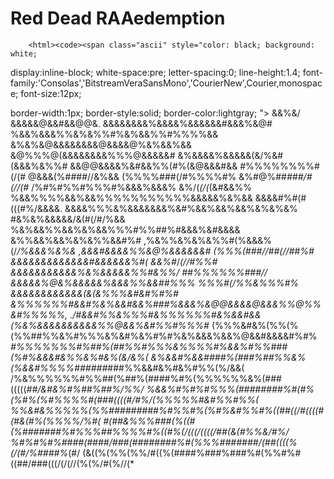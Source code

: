 # Red Dead RAAedemption
                                                                               
                                                                                
                                                                                
        <html><code><span class="ascii" style="color: black; background: white;
display:inline-block;
white-space:pre;
letter-spacing:0;
line-height:1.4;
font-family:'Consolas','BitstreamVeraSansMono','CourierNew',Courier,monospace;
font-size:12px;

border-width:1px;
border-style:solid;
border-color:lightgray;
"><span> </span><span> </span><span> </span><span> </span><span> </span><span> </span><span> </span><span> </span><span> </span><span> </span><span> </span><span> </span><span> </span><span> </span><span> </span><span> </span><span> </span><span> </span><span> </span><span> </span><span> </span><span> </span><span> </span><span> </span><span> </span><span> </span><span> </span><span> </span><span> </span><span> </span><span> </span><span> </span><span> </span><span> </span><span> </span><span> </span><span> </span><span> </span><span> </span><span> </span><span> </span><span> </span><span> </span><span> </span><span> </span><span> </span><span> </span><span> </span><span> </span><span> </span><span> </span><span> </span><span> </span><span> </span><span> </span><span> </span><span> </span><span> </span><span> </span><span> </span><span> </span><span> </span><span> </span><span> </span><span> </span><span> </span><span> </span><span> </span><span> </span><span> </span><span> </span><span> </span><span> </span><span> </span><span> </span><span> </span><span> </span><span> </span><span> </span><span> </span>
<span> </span><span> </span><span> </span><span> </span><span> </span><span> </span><span> </span><span> </span><span> </span><span> </span><span> </span><span> </span><span> </span><span> </span><span> </span><span> </span><span> </span><span> </span><span> </span><span> </span><span> </span><span> </span><span> </span><span> </span><span> </span><span> </span><span> </span><span> </span><span> </span><span> </span><span> </span><span> </span><span> </span><span> </span><span> </span><span> </span><span> </span><span> </span><span> </span><span> </span><span> </span><span> </span><span> </span><span> </span><span> </span><span> </span><span> </span><span> </span><span> </span><span> </span><span> </span><span> </span><span> </span><span> </span><span> </span><span> </span><span> </span><span> </span><span> </span><span> </span><span> </span><span> </span><span> </span><span> </span><span> </span><span> </span><span> </span><span> </span><span> </span><span> </span><span> </span><span> </span><span> </span><span> </span><span> </span><span> </span><span> </span><span> </span><span> </span><span> </span>
<span> </span><span> </span><span> </span><span> </span><span> </span><span> </span><span> </span><span> </span><span> </span><span> </span><span> </span><span> </span><span> </span><span> </span><span> </span><span> </span><span> </span><span> </span><span> </span><span> </span><span> </span><span> </span><span> </span><span> </span><span> </span><span> </span><span> </span><span> </span><span> </span><span> </span><span> </span><span> </span><span> </span><span> </span><span> </span><span> </span><span> </span><span> </span><span> </span><span> </span><span> </span><span> </span><span> </span><span> </span><span> </span><span> </span><span> </span><span> </span><span> </span><span> </span><span> </span><span> </span><span> </span><span> </span><span> </span><span> </span><span> </span><span> </span><span> </span><span> </span><span> </span><span> </span><span> </span><span> </span><span> </span><span> </span><span> </span><span> </span><span> </span><span> </span><span> </span><span> </span><span> </span><span> </span><span> </span><span> </span><span> </span><span> </span><span> </span><span> </span>
<span> </span><span> </span><span> </span><span> </span><span> </span><span> </span><span> </span><span> </span><span> </span><span> </span><span> </span><span> </span><span> </span><span> </span><span> </span><span> </span><span> </span><span> </span><span> </span><span> </span><span> </span><span> </span><span> </span><span> </span><span> </span><span> </span><span> </span><span> </span><span> </span><span> </span><span> </span><span> </span><span> </span><span> </span><span> </span><span> </span><span> </span><span> </span><span> </span><span> </span><span> </span><span> </span><span> </span><span> </span><span> </span><span> </span><span> </span><span> </span><span> </span><span> </span><span> </span><span> </span><span> </span><span> </span><span> </span><span> </span><span> </span><span> </span><span> </span><span>&</span><span>&</span><span>%</span><span>&</span><span>/</span><span> </span><span> </span><span> </span><span> </span><span> </span><span> </span><span> </span><span> </span><span> </span><span> </span><span> </span><span> </span><span> </span><span> </span><span> </span><span> </span>
<span> </span><span> </span><span> </span><span> </span><span> </span><span> </span><span> </span><span> </span><span> </span><span> </span><span> </span><span> </span><span> </span><span> </span><span> </span><span> </span><span> </span><span> </span><span> </span><span> </span><span> </span><span> </span><span> </span><span> </span><span> </span><span> </span><span> </span><span> </span><span> </span><span> </span><span> </span><span> </span><span> </span><span> </span><span> </span><span> </span><span> </span><span> </span><span> </span><span> </span><span> </span><span> </span><span> </span><span> </span><span> </span><span> </span><span> </span><span> </span><span> </span><span> </span><span> </span><span> </span><span> </span><span> </span><span>&</span><span>&</span><span>&</span><span>&</span><span>&</span><span>@</span><span>&</span><span>&</span><span>#</span><span>&</span><span>&</span><span>@</span><span>@</span><span>&</span><span>.</span><span> </span><span> </span><span> </span><span> </span><span> </span><span> </span><span> </span><span> </span><span> </span><span> </span><span> </span>
<span> </span><span> </span><span> </span><span> </span><span> </span><span> </span><span> </span><span> </span><span> </span><span> </span><span> </span><span> </span><span> </span><span> </span><span> </span><span> </span><span> </span><span> </span><span> </span><span> </span><span> </span><span> </span><span> </span><span> </span><span> </span><span> </span><span> </span><span> </span><span> </span><span> </span><span> </span><span> </span><span> </span><span> </span><span> </span><span> </span><span> </span><span> </span><span> </span><span> </span><span> </span><span> </span><span> </span><span> </span><span> </span><span>&</span><span>&</span><span>&</span><span>&</span><span>&</span><span>&</span><span>&</span><span>&</span><span>%</span><span>&</span><span>&</span><span>&</span><span>&</span><span>%</span><span>&</span><span>&</span><span>&</span><span>&</span><span>&</span><span>&</span><span>#</span><span>&</span><span>&</span><span>&</span><span>%</span><span>&</span><span>@</span><span>#</span><span> </span><span> </span><span> </span><span> </span><span> </span><span> </span><span> </span>
<span> </span><span> </span><span> </span><span> </span><span> </span><span> </span><span> </span><span> </span><span> </span><span> </span><span> </span><span> </span><span> </span><span> </span><span> </span><span> </span><span> </span><span> </span><span> </span><span> </span><span> </span><span> </span><span> </span><span> </span><span> </span><span> </span><span> </span><span> </span><span> </span><span> </span><span> </span><span> </span><span> </span><span> </span><span> </span><span> </span><span> </span><span> </span><span> </span><span> </span><span> </span><span> </span><span> </span><span> </span><span>%</span><span>&</span><span>&</span><span>%</span><span>&</span><span>&</span><span>&</span><span>%</span><span>%</span><span>&</span><span>%</span><span>&</span><span>%</span><span>%</span><span>#</span><span>%</span><span>&</span><span>%</span><span>&</span><span>&</span><span>%</span><span>%</span><span>#</span><span>%</span><span>%</span><span>%</span><span>%</span><span>&</span><span>&</span><span> </span><span> </span><span> </span><span> </span><span> </span><span> </span><span> </span>
<span> </span><span> </span><span> </span><span> </span><span> </span><span> </span><span> </span><span> </span><span> </span><span> </span><span> </span><span> </span><span> </span><span> </span><span> </span><span> </span><span> </span><span> </span><span> </span><span> </span><span> </span><span> </span><span> </span><span> </span><span> </span><span> </span><span> </span><span> </span><span> </span><span> </span><span> </span><span> </span><span> </span><span> </span><span> </span><span> </span><span> </span><span> </span><span> </span><span> </span><span> </span><span> </span><span> </span><span> </span><span> </span><span>&</span><span>%</span><span>&</span><span>%</span><span>&</span><span>@</span><span>&</span><span>&</span><span>&</span><span>&</span><span>&</span><span>&</span><span>&</span><span>&</span><span>@</span><span>&</span><span>&</span><span>&</span><span>&</span><span>@</span><span>%</span><span>&</span><span>%</span><span>&</span><span>&</span><span>%</span><span>&</span><span>&</span><span> </span><span> </span><span> </span><span> </span><span> </span><span> </span><span> </span>
<span> </span><span> </span><span> </span><span> </span><span> </span><span> </span><span> </span><span> </span><span> </span><span> </span><span> </span><span> </span><span> </span><span> </span><span> </span><span> </span><span> </span><span> </span><span> </span><span> </span><span> </span><span> </span><span> </span><span> </span><span> </span><span> </span><span> </span><span> </span><span> </span><span> </span><span> </span><span> </span><span> </span><span> </span><span> </span><span> </span><span> </span><span> </span><span> </span><span> </span><span> </span><span> </span><span> </span><span> </span><span> </span><span> </span><span> </span><span> </span><span>&</span><span>@</span><span>%</span><span>%</span><span>%</span><span>@</span><span>(</span><span>&</span><span>&</span><span>&</span><span>&</span><span>&</span><span>&</span><span>&</span><span>&</span><span>%</span><span>%</span><span>%</span><span>@</span><span>&</span><span>&</span><span>&</span><span>&</span><span>&</span><span>#</span><span> </span><span> </span><span> </span><span> </span><span> </span><span> </span><span> </span>
<span> </span><span> </span><span> </span><span> </span><span> </span><span> </span><span> </span><span> </span><span> </span><span> </span><span> </span><span> </span><span> </span><span> </span><span> </span><span> </span><span> </span><span> </span><span> </span><span> </span><span> </span><span> </span><span> </span><span> </span><span> </span><span> </span><span> </span><span> </span><span> </span><span> </span><span> </span><span> </span><span> </span><span> </span><span> </span><span> </span><span> </span><span> </span><span> </span><span> </span><span> </span><span> </span><span> </span><span> </span><span> </span><span> </span><span> </span><span> </span><span> </span><span>&</span><span>%</span><span>&</span><span>&</span><span>&</span><span>&</span><span>%</span><span>&</span><span>&</span><span>&</span><span>&</span><span>&</span><span>(</span><span>&</span><span>/</span><span>%</span><span>&</span><span>#</span><span>(</span><span>&</span><span>&</span><span>&</span><span>%</span><span>&</span><span>%</span><span>%</span><span>#</span><span> </span><span> </span><span> </span><span> </span>
<span> </span><span> </span><span> </span><span> </span><span> </span><span> </span><span> </span><span> </span><span> </span><span> </span><span> </span><span> </span><span> </span><span> </span><span> </span><span> </span><span> </span><span> </span><span> </span><span> </span><span> </span><span> </span><span> </span><span> </span><span> </span><span> </span><span> </span><span> </span><span> </span><span> </span><span> </span><span> </span><span> </span><span> </span><span> </span><span> </span><span> </span><span> </span><span> </span><span> </span><span> </span><span> </span><span> </span><span> </span><span> </span><span> </span><span> </span><span> </span><span> </span><span> </span><span>&</span><span>&</span><span>@</span><span>@</span><span>&</span><span>&</span><span>&</span><span>&</span><span>%</span><span>&</span><span>#</span><span>&</span><span>&</span><span>%</span><span>%</span><span>(</span><span>#</span><span>%</span><span>(</span><span>&</span><span>@</span><span>&</span><span>&</span><span>&</span><span>#</span><span>&</span><span>&</span><span> </span><span> </span><span> </span>
<span> </span><span> </span><span> </span><span> </span><span> </span><span> </span><span> </span><span> </span><span> </span><span> </span><span> </span><span> </span><span> </span><span> </span><span> </span><span>#</span><span>%</span><span>%</span><span>%</span><span>%</span><span>%</span><span>%</span><span>%</span><span>%</span><span>#</span><span>(</span><span>/</span><span>(</span><span>#</span><span> </span><span> </span><span> </span><span> </span><span> </span><span> </span><span> </span><span> </span><span> </span><span> </span><span> </span><span> </span><span> </span><span> </span><span> </span><span> </span><span> </span><span> </span><span> </span><span> </span><span> </span><span>@</span><span>&</span><span>&</span><span>&</span><span>(</span><span>%</span><span>#</span><span>#</span><span>*</span><span>*</span><span>*</span><span>*</span><span>#</span><span>#</span><span>*</span><span>*</span><span>/</span><span>/</span><span>&</span><span>%</span><span>&</span><span>&</span><span> </span><span> </span><span> </span><span> </span><span> </span><span> </span><span> </span><span> </span>
<span> </span><span> </span><span> </span><span> </span><span> </span><span> </span><span> </span><span> </span><span> </span><span> </span><span> </span><span> </span><span> </span><span>(</span><span>%</span><span>%</span><span>%</span><span>%</span><span>#</span><span>#</span><span>#</span><span>(</span><span>/</span><span>#</span><span>%</span><span>%</span><span>%</span><span>%</span><span>#</span><span>%</span><span> </span><span> </span><span> </span><span> </span><span> </span><span> </span><span> </span><span> </span><span> </span><span> </span><span> </span><span> </span><span> </span><span> </span><span> </span><span> </span><span> </span><span> </span><span> </span><span> </span><span>&</span><span>%</span><span>#</span><span>@</span><span>%</span><span>#</span><span>#</span><span>*</span><span>#</span><span>#</span><span>#</span><span>/</span><span>#</span><span>(</span><span>/</span><span>/</span><span>(</span><span>#</span><span> </span><span> </span><span> </span><span> </span><span> </span><span> </span><span> </span><span> </span><span> </span><span> </span><span> </span><span> </span>
<span> </span><span> </span><span> </span><span> </span><span> </span><span> </span><span> </span><span> </span><span> </span><span> </span><span> </span><span>*</span><span>/</span><span>%</span><span>#</span><span>%</span><span>#</span><span>%</span><span>%</span><span>#</span><span>%</span><span>%</span><span>%</span><span>#</span><span>%</span><span>&</span><span>&</span><span>&</span><span>%</span><span>&</span><span>&</span><span>&</span><span>%</span><span> </span><span> </span><span> </span><span> </span><span> </span><span> </span><span> </span><span> </span><span> </span><span> </span><span> </span><span> </span><span> </span><span> </span><span> </span><span>&</span><span>%</span><span>/</span><span>(</span><span>*</span><span>(</span><span>/</span><span>(</span><span>*</span><span>(</span><span>&</span><span>#</span><span>&</span><span>&</span><span>*</span><span>*</span><span>%</span><span>%</span><span> </span><span> </span><span> </span><span> </span><span> </span><span> </span><span> </span><span> </span><span> </span><span> </span><span> </span><span> </span><span> </span><span> </span>
<span> </span><span> </span><span> </span><span> </span><span> </span><span>%</span><span>&</span><span>&</span><span>%</span><span>%</span><span>%</span><span>%</span><span>&</span><span>&</span><span>%</span><span>&</span><span>&</span><span>%</span><span>%</span><span>%</span><span>%</span><span>%</span><span>%</span><span>%</span><span>%</span><span>%</span><span>%</span><span>%</span><span>&</span><span>&</span><span>&</span><span>&</span><span>&</span><span>%</span><span>&</span><span>%</span><span>&</span><span>&</span><span> </span><span> </span><span> </span><span> </span><span> </span><span> </span><span> </span><span>&</span><span>&</span><span>&</span><span>&</span><span>#</span><span>%</span><span>#</span><span>(</span><span>#</span><span>(</span><span>(</span><span>(</span><span>#</span><span>%</span><span>/</span><span>&</span><span>&</span><span>&</span><span>&</span><span>.</span><span> </span><span> </span><span> </span><span> </span><span> </span><span> </span><span> </span><span> </span><span> </span><span> </span><span> </span><span> </span><span> </span><span> </span><span> </span>
<span> </span><span> </span><span> </span><span>&</span><span>&</span><span>&</span><span>&</span><span>%</span><span>%</span><span>%</span><span>&</span><span>%</span><span>&</span><span>&</span><span>&</span><span>&</span><span>&</span><span>&</span><span>&</span><span>%</span><span>&</span><span>#</span><span>%</span><span>&</span><span>&</span><span>%</span><span>&</span><span>&</span><span>%</span><span>&</span><span>&</span><span>%</span><span>&</span><span>%</span><span>&</span><span>%</span><span>&</span><span>%</span><span> </span><span> </span><span> </span><span> </span><span> </span><span>#</span><span>&</span><span>%</span><span>&</span><span>%</span><span>&</span><span>&</span><span>&</span><span>&</span><span>&</span><span>/</span><span>&</span><span>(</span><span>#</span><span>(</span><span>/</span><span>#</span><span>/</span><span>%</span><span>&</span><span>&</span><span> </span><span> </span><span> </span><span> </span><span> </span><span> </span><span> </span><span> </span><span> </span><span> </span><span> </span><span> </span><span> </span><span> </span><span> </span><span> </span>
<span> </span><span> </span><span> </span><span>%</span><span>&</span><span>%</span><span>&</span><span>&</span><span>%</span><span>%</span><span>&</span><span>&</span><span>%</span><span>&</span><span>%</span><span>&</span><span>&</span><span>%</span><span>%</span><span>%</span><span>#</span><span>%</span><span>%</span><span>#</span><span>#</span><span>%</span><span>#</span><span>&</span><span>&</span><span>&</span><span>%</span><span>&</span><span>#</span><span>&</span><span>&</span><span>&</span><span>&</span><span> </span><span> </span><span> </span><span> </span><span> </span><span>&</span><span>%</span><span>%</span><span>&</span><span>&</span><span>%</span><span>&</span><span>&</span><span>%</span><span>&</span><span>%</span><span>&</span><span>%</span><span>%</span><span>&</span><span>&</span><span>#</span><span>%</span><span>#</span><span> </span><span> </span><span> </span><span> </span><span> </span><span> </span><span> </span><span> </span><span> </span><span> </span><span> </span><span> </span><span> </span><span> </span><span> </span><span> </span><span> </span><span> </span><span> </span>
<span> </span><span> </span><span> </span><span> </span><span>,</span><span>%</span><span>&</span><span>%</span><span>%</span><span>&</span><span>%</span><span>&</span><span>%</span><span>&</span><span>%</span><span>%</span><span>#</span><span>(</span><span>%</span><span>&</span><span>&</span><span>&</span><span>%</span><span>(</span><span>/</span><span>*</span><span>/</span><span>%</span><span>&</span><span>&</span><span>&</span><span>%</span><span>&</span><span>%</span><span>&</span><span> </span><span> </span><span> </span><span> </span><span> </span><span> </span><span>,</span><span>&</span><span>&</span><span>&</span><span>#</span><span>&</span><span>&</span><span>&</span><span>&</span><span>%</span><span>%</span><span>&</span><span>@</span><span>%</span><span>&</span><span>&</span><span>&</span><span>&</span><span>&</span><span>&</span><span>#</span><span> </span><span> </span><span> </span><span> </span><span> </span><span> </span><span> </span><span> </span><span> </span><span> </span><span> </span><span> </span><span> </span><span> </span><span> </span><span> </span><span> </span><span> </span>
<span> </span><span> </span><span> </span><span> </span><span> </span><span> </span><span> </span><span> </span><span> </span><span> </span><span>(</span><span>%</span><span>%</span><span>%</span><span>(</span><span>#</span><span>#</span><span>#</span><span>/</span><span>/</span><span>#</span><span>#</span><span>(</span><span>/</span><span>/</span><span>#</span><span>#</span><span>%</span><span>#</span><span> </span><span> </span><span> </span><span> </span><span> </span><span> </span><span> </span><span> </span><span> </span><span> </span><span> </span><span> </span><span>&</span><span>&</span><span>&</span><span>&</span><span>&</span><span>&</span><span>&</span><span>&</span><span>&</span><span>&</span><span>&</span><span>&</span><span>&</span><span>#</span><span>&</span><span>&</span><span>&</span><span>&</span><span>&</span><span>&</span><span>%</span><span>#</span><span>(</span><span> </span><span> </span><span> </span><span> </span><span> </span><span> </span><span> </span><span> </span><span> </span><span> </span><span> </span><span> </span><span> </span><span> </span><span> </span><span> </span>
<span> </span><span> </span><span> </span><span> </span><span> </span><span> </span><span> </span><span> </span><span> </span><span> </span><span> </span><span> </span><span> </span><span> </span><span>&</span><span>&</span><span>%</span><span>#</span><span>*</span><span>/</span><span>*</span><span>(</span><span>/</span><span>/</span><span>#</span><span>%</span><span>%</span><span>#</span><span> </span><span> </span><span> </span><span> </span><span> </span><span> </span><span> </span><span> </span><span> </span><span> </span><span> </span><span> </span><span>&</span><span>&</span><span>&</span><span>&</span><span>&</span><span>&</span><span>&</span><span>&</span><span>&</span><span>&</span><span>&</span><span>%</span><span>&</span><span>%</span><span>&</span><span>&</span><span>&</span><span>&</span><span>&</span><span>%</span><span>%</span><span>#</span><span>&</span><span>%</span><span>%</span><span>/</span><span> </span><span> </span><span> </span><span> </span><span> </span><span> </span><span> </span><span> </span><span> </span><span> </span><span> </span><span> </span><span> </span><span> </span>
<span> </span><span> </span><span> </span><span> </span><span> </span><span> </span><span> </span><span> </span><span> </span><span> </span><span> </span><span> </span><span> </span><span> </span><span> </span><span>#</span><span>#</span><span>%</span><span>%</span><span>%</span><span>%</span><span>%</span><span>%</span><span>#</span><span>#</span><span>#</span><span>/</span><span>/</span><span> </span><span> </span><span> </span><span> </span><span> </span><span> </span><span> </span><span> </span><span> </span><span> </span><span> </span><span> </span><span>&</span><span>&</span><span>&</span><span>&</span><span>&</span><span>%</span><span>@</span><span>&</span><span>%</span><span>&</span><span>&</span><span>&</span><span>&</span><span>&</span><span>%</span><span>&</span><span>&</span><span>&</span><span>%</span><span>%</span><span>&</span><span>&</span><span>#</span><span>#</span><span>%</span><span>%</span><span>%</span><span> </span><span> </span><span> </span><span> </span><span> </span><span> </span><span> </span><span> </span><span> </span><span> </span><span> </span><span> </span><span> </span>
<span> </span><span> </span><span> </span><span> </span><span> </span><span> </span><span> </span><span> </span><span> </span><span> </span><span> </span><span> </span><span> </span><span> </span><span> </span><span> </span><span>%</span><span>%</span><span>%</span><span>#</span><span>(</span><span>/</span><span>%</span><span>%</span><span>&</span><span>%</span><span>%</span><span>%</span><span>#</span><span>%</span><span> </span><span> </span><span> </span><span> </span><span> </span><span> </span><span> </span><span> </span><span> </span><span> </span><span>&</span><span>&</span><span>&</span><span>&</span><span>&</span><span>&</span><span>&</span><span>&</span><span>&</span><span>&</span><span>&</span><span>&</span><span>(</span><span>&</span><span>(</span><span>&</span><span>%</span><span>%</span><span>%</span><span>&</span><span>#</span><span>&</span><span>#</span><span>%</span><span>#</span><span>%</span><span>#</span><span> </span><span> </span><span> </span><span> </span><span> </span><span> </span><span> </span><span> </span><span> </span><span> </span><span> </span><span> </span><span> </span>
<span> </span><span> </span><span> </span><span> </span><span> </span><span> </span><span> </span><span> </span><span> </span><span> </span><span> </span><span> </span><span> </span><span> </span><span> </span><span>&</span><span>%</span><span>%</span><span>%</span><span>%</span><span>%</span><span>%</span><span>#</span><span>&</span><span>&</span><span>#</span><span>%</span><span>&</span><span>%</span><span>&</span><span>&</span><span>#</span><span>&</span><span>&</span><span>%</span><span>#</span><span>#</span><span>#</span><span>%</span><span>&</span><span>&</span><span>&</span><span>%</span><span>&</span><span>@</span><span>@</span><span>&</span><span>&</span><span>&</span><span>&</span><span>@</span><span>&</span><span>&</span><span>&</span><span>%</span><span>%</span><span>@</span><span>%</span><span>%</span><span>&</span><span>#</span><span>%</span><span>%</span><span>%</span><span>%</span><span>%</span><span>,</span><span> </span><span> </span><span> </span><span> </span><span> </span><span> </span><span> </span><span> </span><span> </span><span> </span><span> </span><span> </span><span> </span>
<span> </span><span> </span><span> </span><span> </span><span> </span><span> </span><span> </span><span> </span><span> </span><span> </span><span>.</span><span>/</span><span>#</span><span>&</span><span>&</span><span>#</span><span>%</span><span>%</span><span>&</span><span>%</span><span>%</span><span>%</span><span>#</span><span>&</span><span>%</span><span>%</span><span>%</span><span>%</span><span>%</span><span>%</span><span>#</span><span>&</span><span>%</span><span>&</span><span>&</span><span>#</span><span>&</span><span>&</span><span>(</span><span>%</span><span>&</span><span>%</span><span>&</span><span>&</span><span>&</span><span>&</span><span>&</span><span>&</span><span>&</span><span>&</span><span>&</span><span>&</span><span>%</span><span>%</span><span>@</span><span>&</span><span>&</span><span>%</span><span>&</span><span>#</span><span>%</span><span>%</span><span>#</span><span>%</span><span>%</span><span>%</span><span>#</span><span> </span><span> </span><span> </span><span> </span><span> </span><span> </span><span> </span><span> </span><span> </span><span> </span><span> </span><span> </span><span> </span>
<span> </span><span> </span><span> </span><span> </span><span> </span><span> </span><span> </span><span>*</span><span>(</span><span>%</span><span>%</span><span>%</span><span>&</span><span>#</span><span>&</span><span>%</span><span>(</span><span>%</span><span>%</span><span>(</span><span>%</span><span>(</span><span>%</span><span>%</span><span>#</span><span>#</span><span>%</span><span>%</span><span>&</span><span>%</span><span>#</span><span>%</span><span>%</span><span>%</span><span>&</span><span>%</span><span>&</span><span>#</span><span>%</span><span>&</span><span>%</span><span>#</span><span>%</span><span>#</span><span>%</span><span>&</span><span>%</span><span>&</span><span>&</span><span>&</span><span>%</span><span>&</span><span>&</span><span>%</span><span>@</span><span>&</span><span>&</span><span>#</span><span>&</span><span>&</span><span>&</span><span>&</span><span>#</span><span>%</span><span>#</span><span>%</span><span>*</span><span> </span><span> </span><span> </span><span> </span><span> </span><span> </span><span> </span><span> </span><span> </span><span> </span><span> </span><span> </span><span> </span>
<span> </span><span> </span><span> </span><span> </span><span> </span><span> </span><span>#</span><span>%</span><span>%</span><span>%</span><span>%</span><span>%</span><span>%</span><span>%</span><span>#</span><span>%</span><span>#</span><span>#</span><span>%</span><span>(</span><span>#</span><span>#</span><span>%</span><span>%</span><span>#</span><span>%</span><span>%</span><span>%</span><span>&</span><span>%</span><span>%</span><span>%</span><span>%</span><span>#</span><span>%</span><span>&</span><span>&</span><span>%</span><span>#</span><span>%</span><span>%</span><span>#</span><span>#</span><span>#</span><span>(</span><span>%</span><span>#</span><span>%</span><span>&</span><span>&</span><span>&</span><span>#</span><span>&</span><span>%</span><span>%</span><span>&</span><span>%</span><span>#</span><span>&</span><span>%</span><span>(</span><span>&</span><span>/</span><span>&</span><span>%</span><span>(</span><span> </span><span> </span><span> </span><span> </span><span> </span><span> </span><span> </span><span> </span><span> </span><span> </span><span> </span><span> </span><span> </span><span> </span>
<span> </span><span> </span><span> </span><span> </span><span>&</span><span>%</span><span>&</span><span>&</span><span>#</span><span>%</span><span>&</span><span>&</span><span>#</span><span>#</span><span>#</span><span>#</span><span>%</span><span>(</span><span>#</span><span>#</span><span>#</span><span>%</span><span>#</span><span>#</span><span>%</span><span>%</span><span>&</span><span>%</span><span>(</span><span>%</span><span>&</span><span>&</span><span>#</span><span>%</span><span>%</span><span>%</span><span>%</span><span>#</span><span>#</span><span>#</span><span>#</span><span>#</span><span>#</span><span>*</span><span>#</span><span>#</span><span>#</span><span>%</span><span>%</span><span>&</span><span>&</span><span>#</span><span>&</span><span>%</span><span>#</span><span>&</span><span>%</span><span>#</span><span>%</span><span>%</span><span>(</span><span>%</span><span>/</span><span>&</span><span>&</span><span>(</span><span> </span><span> </span><span> </span><span> </span><span> </span><span> </span><span> </span><span> </span><span> </span><span> </span><span> </span><span> </span><span> </span><span> </span>
<span> </span><span>/</span><span>%</span><span>&</span><span>%</span><span>%</span><span>%</span><span>%</span><span>%</span><span>%</span><span>#</span><span>%</span><span>%</span><span>#</span><span>#</span><span>(</span><span>%</span><span>#</span><span>#</span><span>%</span><span>(</span><span>#</span><span>#</span><span>#</span><span>#</span><span>%</span><span>#</span><span>%</span><span>(</span><span>%</span><span>%</span><span>%</span><span>%</span><span>%</span><span>%</span><span>&</span><span>%</span><span>(</span><span>#</span><span>#</span><span>#</span><span>(</span><span>(</span><span>(</span><span>(</span><span>(</span><span>*</span><span>#</span><span>#</span><span>/</span><span>&</span><span>#</span><span>&</span><span>%</span><span>#</span><span>%</span><span>#</span><span>#</span><span>%</span><span>#</span><span>#</span><span>%</span><span>/</span><span>%</span><span>%</span><span>/</span><span> </span><span> </span><span> </span><span> </span><span> </span><span> </span><span> </span><span> </span><span> </span><span> </span><span> </span><span> </span><span> </span><span> </span>
<span>%</span><span>&</span><span>&</span><span>%</span><span>#</span><span>%</span><span>#</span><span>%</span><span>#</span><span>%</span><span>%</span><span>%</span><span>(</span><span>#</span><span>#</span><span>#</span><span>#</span><span>#</span><span>#</span><span>#</span><span>#</span><span>%</span><span>#</span><span>(</span><span>#</span><span>%</span><span>(</span><span>%</span><span>#</span><span>%</span><span>(</span><span>%</span><span>#</span><span>%</span><span>%</span><span>%</span><span>%</span><span>#</span><span>(</span><span>#</span><span>#</span><span>#</span><span>(</span><span>(</span><span>(</span><span>(</span><span>#</span><span>/</span><span>#</span><span>%</span><span>/</span><span>(</span><span>%</span><span>%</span><span>%</span><span>%</span><span>%</span><span>#</span><span>&</span><span>#</span><span>%</span><span>%</span><span>#</span><span>%</span><span>%</span><span>(</span><span> </span><span> </span><span> </span><span> </span><span> </span><span> </span><span> </span><span> </span><span> </span><span> </span><span> </span><span> </span><span> </span><span> </span>
<span>%</span><span>%</span><span>&</span><span>#</span><span>&</span><span>%</span><span>%</span><span>%</span><span>%</span><span>%</span><span>(</span><span>%</span><span>%</span><span>#</span><span>#</span><span>#</span><span>#</span><span>#</span><span>#</span><span>#</span><span>#</span><span>#</span><span>%</span><span>#</span><span>%</span><span>%</span><span>#</span><span>%</span><span>(</span><span>%</span><span>#</span><span>%</span><span>&</span><span>#</span><span>%</span><span>%</span><span>#</span><span>%</span><span>(</span><span>(</span><span>#</span><span>#</span><span>(</span><span>(</span><span>/</span><span>#</span><span>(</span><span>(</span><span>(</span><span>(</span><span>#</span><span>(</span><span>#</span><span>&</span><span>(</span><span>#</span><span>%</span><span>(</span><span>%</span><span>%</span><span>%</span><span>%</span><span>/</span><span>%</span><span>#</span><span>(</span><span> </span><span> </span><span> </span><span> </span><span> </span><span> </span><span> </span><span> </span><span> </span><span> </span><span> </span><span> </span><span> </span><span> </span>
<span>#</span><span>(</span><span>#</span><span>#</span><span>&</span><span>%</span><span>%</span><span>%</span><span>#</span><span>#</span><span>#</span><span>(</span><span>%</span><span>(</span><span>(</span><span>#</span><span>(</span><span>%</span><span>#</span><span>#</span><span>#</span><span>#</span><span>#</span><span>#</span><span>#</span><span>%</span><span>#</span><span>%</span><span>%</span><span>%</span><span>#</span><span>#</span><span>%</span><span>%</span><span>%</span><span>%</span><span>#</span><span>%</span><span>(</span><span>(</span><span>#</span><span>%</span><span>(</span><span>/</span><span>(</span><span>(</span><span>(</span><span>/</span><span>(</span><span>(</span><span>(</span><span>(</span><span>/</span><span>#</span><span>#</span><span>(</span><span>&</span><span>(</span><span>#</span><span>%</span><span>%</span><span>&</span><span>/</span><span>#</span><span>%</span><span>/</span><span> </span><span> </span><span> </span><span> </span><span> </span><span> </span><span> </span><span> </span><span> </span><span> </span><span> </span><span> </span><span> </span><span> </span>
<span>%</span><span>#</span><span>%</span><span>#</span><span>%</span><span>#</span><span>%</span><span>#</span><span>#</span><span>#</span><span>#</span><span>(</span><span>#</span><span>#</span><span>#</span><span>#</span><span>/</span><span>#</span><span>#</span><span>#</span><span>(</span><span>#</span><span>#</span><span>#</span><span>#</span><span>#</span><span>#</span><span>#</span><span>#</span><span>%</span><span>#</span><span>(</span><span>%</span><span>%</span><span>%</span><span>#</span><span>#</span><span>#</span><span>#</span><span>#</span><span>#</span><span>#</span><span>/</span><span>(</span><span>#</span><span>#</span><span>(</span><span>(</span><span>(</span><span>(</span><span>%</span><span>(</span><span>/</span><span>(</span><span>#</span><span>/</span><span>%</span><span>#</span><span>#</span><span>#</span><span>#</span><span>%</span><span>*</span><span>(</span><span>#</span><span>/</span><span> </span><span> </span><span> </span><span> </span><span> </span><span> </span><span> </span><span> </span><span> </span><span> </span><span> </span><span> </span><span> </span><span> </span>
<span>(</span><span>&</span><span>(</span><span>(</span><span>%</span><span>(</span><span>%</span><span>%</span><span>(</span><span>%</span><span>%</span><span>/</span><span>#</span><span>(</span><span>(</span><span>%</span><span>(</span><span>#</span><span>#</span><span>#</span><span>#</span><span>%</span><span>#</span><span>#</span><span>#</span><span>%</span><span>#</span><span>#</span><span>#</span><span>%</span><span>#</span><span>(</span><span>%</span><span>%</span><span>#</span><span>%</span><span>#</span><span>(</span><span>(</span><span>#</span><span>#</span><span>/</span><span>#</span><span>#</span><span>#</span><span>(</span><span>(</span><span>(</span><span>/</span><span>(</span><span>/</span><span>(</span><span>/</span><span>/</span><span>(</span><span>%</span><span>(</span><span>%</span><span>/</span><span>#</span><span>(</span><span>%</span><span>/</span><span>/</span><span>(</span><span>*</span><span> </span><span> </span><span> </span><span> </span><span> </span><span> </span><span> </span><span> </span><span> </span><span> </span><span> </span><span> </span><span> </span><span> </span>
</span></code></html>
